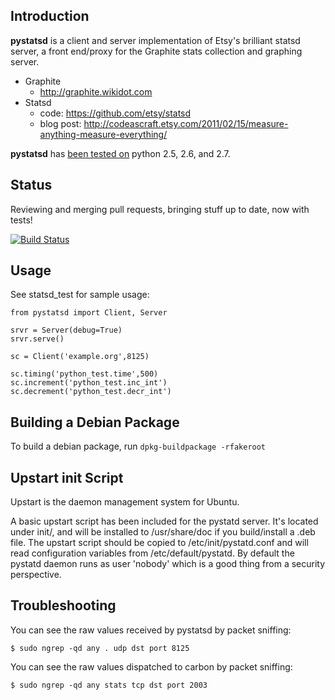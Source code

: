 Introduction
------------

**pystatsd** is a client and server implementation of Etsy's brilliant statsd
server, a front end/proxy for the Graphite stats collection and graphing server.

* Graphite
    - http://graphite.wikidot.com
* Statsd
    - code: https://github.com/etsy/statsd
    - blog post: http://codeascraft.etsy.com/2011/02/15/measure-anything-measure-everything/

**pystatsd** has [been tested on](http://travis-ci.org/sivy/py-statsd) python 2.5, 2.6, and 2.7.

Status
-------------

Reviewing and merging pull requests, bringing stuff up to date, now with tests!

[![Build Status](https://secure.travis-ci.org/sivy/py-statsd.png?branch=master)](http://travis-ci.org/sivy/py-statsd)



Usage
-------------

See statsd_test for sample usage:

    from pystatsd import Client, Server

    srvr = Server(debug=True)
    srvr.serve()

    sc = Client('example.org',8125)

    sc.timing('python_test.time',500)
    sc.increment('python_test.inc_int')
    sc.decrement('python_test.decr_int')


Building a Debian Package
-------------

To build a debian package, run `dpkg-buildpackage -rfakeroot`

Upstart init Script
-------------
Upstart is the daemon management system for Ubuntu.

A basic upstart script has been included for the pystatd server. It's located
under init/, and will be installed to /usr/share/doc if you build/install a
.deb file. The upstart script should be copied to /etc/init/pystatd.conf and
will read configuration variables from /etc/default/pystatd. By default the
pystatd daemon runs as user 'nobody' which is a good thing from a security
perspective.

Troubleshooting
-------------

You can see the raw values received by pystatsd by packet sniffing:

    $ sudo ngrep -qd any . udp dst port 8125

You can see the raw values dispatched to carbon by packet sniffing:

    $ sudo ngrep -qd any stats tcp dst port 2003
